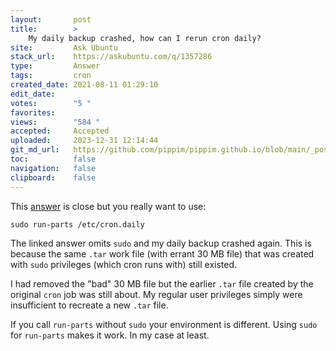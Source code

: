 ```yaml
---
layout:       post
title:        >
    My daily backup crashed, how can I rerun cron daily?
site:         Ask Ubuntu
stack_url:    https://askubuntu.com/q/1357286
type:         Answer
tags:         cron
created_date: 2021-08-11 01:29:10
edit_date:    
votes:        "5 "
favorites:    
views:        "584 "
accepted:     Accepted
uploaded:     2023-12-31 12:14:44
git_md_url:   https://github.com/pippim/pippim.github.io/blob/main/_posts/2021/2021-08-11-My-daily-backup-crashed_-how-can-I-rerun-cron-daily_.md
toc:          false
navigation:   false
clipboard:    false
---
```


This [answer](https://unix.stackexchange.com/a/245056/200094) is close but you really want to use:

``` 
sudo run-parts /etc/cron.daily
```

The linked answer omits `sudo` and my daily backup crashed again. This is because the same `.tar` work file (with errant 30 MB file) that was created with `sudo` privileges (which cron runs with) still existed. 

I had removed the "bad" 30 MB file but the earlier `.tar` file created by the original `cron` job was still about. My regular user privileges simply were insufficient to recreate a new `.tar` file.

If you call `run-parts` without `sudo` your environment is different. Using `sudo` for `run-parts` makes it work. In my case at least.
